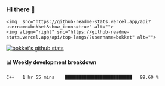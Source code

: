 ### Hi there 👋
```
<img  src="https://github-readme-stats.vercel.app/api?username=bokket&show_icons=true" alt="">
<img align="right" src="https://github-readme-stats.vercel.app/api/top-langs/?username=bokket" alt="">
```

[![bokket's github stats](https://github-readme-stats.vercel.app/api?username=bokket&show_icons=true&count_private=true)](https://github.com/anuraghazra/github-readme-stats)



#### :bar_chart: Weekly development breakdown


<!--START_SECTION:waka-->
```text
C++   1 hr 55 mins    █████████████████████████   99.60 % 
```
<!--END_SECTION:waka-->

<!--
**bokket/bokket** is a ✨ _special_ ✨ repository because its `README.md` (this file) appears on your GitHub profile.
